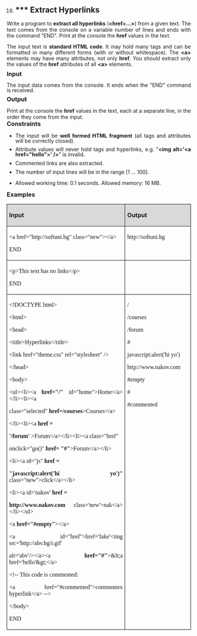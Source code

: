 <OL START=16>
	<LI><H2 CLASS="western" STYLE="margin-top: 0in">*** Extract
	Hyperlinks</H2>
</OL>
<P ALIGN=JUSTIFY STYLE="margin-bottom: 0.08in; line-height: 115%">Write
a program to <B>extract all hyperlinks</B> (<B>&lt;href=…&gt;</B>)
from a given text. The text comes from the console on a variable
number of lines and ends with the command &quot;END&quot;. Print at
the console the <B>href</B> values in the text.</P>
<P ALIGN=JUSTIFY STYLE="margin-bottom: 0.08in; line-height: 115%">The
input text is <B>standard HTML code</B>. It may hold many tags and
can be formatted in many different forms (with or without
whitespace). The <B>&lt;a&gt;</B> elements may have many attributes,
not only <B>href</B>. You should extract only the values of the <B>href</B>
attributes of all <B>&lt;a&gt;</B> elements.</P>
<H3 CLASS="western" ALIGN=JUSTIFY STYLE="margin-top: 0in; margin-bottom: 0in">
Input</H3>
<P ALIGN=JUSTIFY STYLE="margin-bottom: 0.08in; line-height: 100%">The
input data comes from the console. It ends when the &quot;END&quot;
command is received.</P>
<H3 CLASS="western" ALIGN=JUSTIFY STYLE="margin-top: 0in; margin-bottom: 0in">
Output</H3>
<P ALIGN=JUSTIFY STYLE="margin-bottom: 0in; line-height: 115%">Print
at the console the <B>href</B> values in the text, each at a separate
line, in the order they come from the input.</P>
<H3 CLASS="western" ALIGN=JUSTIFY STYLE="margin-top: 0in; margin-bottom: 0in">
Constraints</H3>
<UL>
	<LI><P ALIGN=JUSTIFY STYLE="margin-top: 0.08in; margin-bottom: 0in; line-height: 100%">
	The input will be <B>well formed HTML fragment</B> (all tags and
	attributes will be correctly closed).</P>
	<LI><P ALIGN=JUSTIFY STYLE="margin-top: 0.08in; margin-bottom: 0in; line-height: 100%">
	Attribute values will never hold tags and hyperlinks, e.g. &quot;<B>&lt;img
	alt='&lt;a href=&quot;hello&quot;&gt;' /&gt;</B>&quot; is invalid.</P>
	<LI><P ALIGN=JUSTIFY STYLE="margin-top: 0.08in; margin-bottom: 0in; line-height: 100%">
	Commented links are also extracted.</P>
	<LI><P ALIGN=JUSTIFY STYLE="margin-top: 0.08in; margin-bottom: 0in; line-height: 100%">
	The number of input lines will be in the range [1 ... 100].</P>
	<LI><P ALIGN=JUSTIFY STYLE="margin-bottom: 0in; line-height: 100%">Allowed
	working time: 0.1 seconds. Allowed memory: 16 MB.</P>
</UL>
<H3 CLASS="western" ALIGN=JUSTIFY STYLE="margin-top: 0in; margin-bottom: 0in">
Examples</H3>
<TABLE WIDTH=698 CELLPADDING=4 CELLSPACING=0>
	<COL WIDTH=475>
	<COL WIDTH=204>
	<TR VALIGN=TOP>
		<TD WIDTH=475 BGCOLOR="#d9d9d9" STYLE="border: 1px solid #00000a; padding-top: 0.04in; padding-bottom: 0.04in; padding-left: 0.06in; padding-right: 0.06in">
			<P ALIGN=JUSTIFY><B>Input</B></P>
		</TD>
		<TD WIDTH=204 BGCOLOR="#d9d9d9" STYLE="border: 1px solid #00000a; padding-top: 0.04in; padding-bottom: 0.04in; padding-left: 0.06in; padding-right: 0.06in">
			<P ALIGN=JUSTIFY><B>Output</B></P>
		</TD>
	</TR>
	<TR VALIGN=TOP>
		<TD WIDTH=475 STYLE="border: 1px solid #00000a; padding-top: 0.04in; padding-bottom: 0.04in; padding-left: 0.06in; padding-right: 0.06in">
			<P ALIGN=JUSTIFY STYLE="margin-bottom: 0in"><FONT FACE="Consolas, serif">&lt;a
			href=&quot;http://softuni.bg&quot; class=&quot;new&quot;&gt;&lt;/a&gt;</FONT></P>
			<P ALIGN=JUSTIFY><FONT FACE="Consolas, serif">END</FONT></P>
		</TD>
		<TD WIDTH=204 STYLE="border: 1px solid #00000a; padding-top: 0.04in; padding-bottom: 0.04in; padding-left: 0.06in; padding-right: 0.06in">
			<P ALIGN=JUSTIFY><FONT FACE="Consolas, serif">http://softuni.bg</FONT></P>
		</TD>
	</TR>
	<TR VALIGN=TOP>
		<TD WIDTH=475 STYLE="border: 1px solid #00000a; padding-top: 0.04in; padding-bottom: 0.04in; padding-left: 0.06in; padding-right: 0.06in">
			<P ALIGN=JUSTIFY STYLE="margin-bottom: 0in"><FONT FACE="Consolas, serif">&lt;p&gt;This
			text has no links&lt;/p&gt;</FONT></P>
			<P ALIGN=JUSTIFY><FONT FACE="Consolas, serif">END</FONT></P>
		</TD>
		<TD WIDTH=204 STYLE="border: 1px solid #00000a; padding-top: 0.04in; padding-bottom: 0.04in; padding-left: 0.06in; padding-right: 0.06in">
			<P ALIGN=JUSTIFY><BR>
			</P>
		</TD>
	</TR>
	<TR VALIGN=TOP>
		<TD WIDTH=475 STYLE="border: 1px solid #00000a; padding-top: 0.04in; padding-bottom: 0.04in; padding-left: 0.06in; padding-right: 0.06in">
			<P ALIGN=JUSTIFY STYLE="margin-bottom: 0in"><FONT FACE="Consolas, serif">&lt;!DOCTYPE
			html&gt;</FONT></P>
			<P ALIGN=JUSTIFY STYLE="margin-bottom: 0in"><FONT FACE="Consolas, serif">&lt;html&gt;</FONT></P>
			<P ALIGN=JUSTIFY STYLE="margin-bottom: 0in"><FONT FACE="Consolas, serif">&lt;head&gt;</FONT></P>
			<P ALIGN=JUSTIFY STYLE="margin-bottom: 0in"><FONT FACE="Consolas, serif">&lt;title&gt;Hyperlinks&lt;/title&gt;</FONT></P>
			<P ALIGN=JUSTIFY STYLE="margin-bottom: 0in"><FONT FACE="Consolas, serif">&lt;link
			href=&quot;theme.css&quot; rel=&quot;stylesheet&quot; /&gt;</FONT></P>
			<P ALIGN=JUSTIFY STYLE="margin-bottom: 0in"><FONT FACE="Consolas, serif">&lt;/head&gt;</FONT></P>
			<P ALIGN=JUSTIFY STYLE="margin-bottom: 0in"><FONT FACE="Consolas, serif">&lt;body&gt;</FONT></P>
			<P ALIGN=JUSTIFY STYLE="margin-bottom: 0in"><FONT FACE="Consolas, serif">&lt;ul&gt;&lt;li&gt;&lt;a
			  </FONT><FONT FACE="Consolas, serif"><B>href=&quot;/&quot;</B></FONT><FONT FACE="Consolas, serif">
			 id=&quot;home&quot;&gt;Home&lt;/a&gt;&lt;/li&gt;&lt;li&gt;&lt;a</FONT></P>
			<P ALIGN=JUSTIFY STYLE="margin-bottom: 0in"><FONT FACE="Consolas, serif">class=&quot;selected&quot;
			</FONT><FONT FACE="Consolas, serif"><B>href=/courses</B></FONT><FONT FACE="Consolas, serif">&gt;Courses&lt;/a&gt;</FONT></P>
			<P ALIGN=JUSTIFY STYLE="margin-bottom: 0in"><FONT FACE="Consolas, serif">&lt;/li&gt;&lt;li&gt;&lt;a
			</FONT><FONT FACE="Consolas, serif"><B>href =</B></FONT></P>
			<P ALIGN=JUSTIFY STYLE="margin-bottom: 0in"><FONT FACE="Consolas, serif"><B>'/forum'
			</B></FONT><FONT FACE="Consolas, serif">&gt;Forum&lt;/a&gt;&lt;/li&gt;&lt;li&gt;&lt;a
			class=&quot;href&quot;</FONT></P>
			<P ALIGN=JUSTIFY STYLE="margin-bottom: 0in"><FONT FACE="Consolas, serif">onclick=&quot;go()&quot;
			</FONT><FONT FACE="Consolas, serif"><B>href= &quot;#&quot;</B></FONT><FONT FACE="Consolas, serif">&gt;Forum&lt;/a&gt;&lt;/li&gt;</FONT></P>
			<P ALIGN=JUSTIFY STYLE="margin-bottom: 0in"><FONT FACE="Consolas, serif">&lt;li&gt;&lt;a
			id=&quot;js&quot; </FONT><FONT FACE="Consolas, serif"><B>href =</B></FONT></P>
			<P ALIGN=JUSTIFY STYLE="margin-bottom: 0in"><FONT FACE="Consolas, serif"><B>&quot;javascript:alert('hi
			yo')&quot;</B></FONT><FONT FACE="Consolas, serif">
			class=&quot;new&quot;&gt;click&lt;/a&gt;&lt;/li&gt;</FONT></P>
			<P ALIGN=JUSTIFY STYLE="margin-bottom: 0in"><FONT FACE="Consolas, serif">&lt;li&gt;&lt;a
			id='nakov' </FONT><FONT FACE="Consolas, serif"><B>href =</B></FONT></P>
			<P ALIGN=JUSTIFY STYLE="margin-bottom: 0in"><FONT FACE="Consolas, serif"><B>http://www.nakov.com</B></FONT><FONT FACE="Consolas, serif">
			class='new'&gt;nak&lt;/a&gt;&lt;/li&gt;&lt;/ul&gt;</FONT></P>
			<P ALIGN=JUSTIFY STYLE="margin-bottom: 0in"><FONT FACE="Consolas, serif">&lt;a
			</FONT><FONT FACE="Consolas, serif"><B>href=&quot;#empty&quot;</B></FONT><FONT FACE="Consolas, serif">&gt;&lt;/a&gt;</FONT></P>
			<P ALIGN=JUSTIFY STYLE="margin-bottom: 0in"><FONT FACE="Consolas, serif">&lt;a
			id=&quot;href&quot;&gt;href='fake'&lt;img
			src='http://abv.bg/i.gif'</FONT></P>
			<P ALIGN=JUSTIFY STYLE="margin-bottom: 0in"><FONT FACE="Consolas, serif">alt='abv'/&gt;&lt;/a&gt;&lt;a
			</FONT><FONT FACE="Consolas, serif"><B>href=&quot;#&quot;</B></FONT><FONT FACE="Consolas, serif">&gt;&amp;lt;a
			href='hello'&amp;gt;&lt;/a&gt;</FONT></P>
			<P ALIGN=JUSTIFY STYLE="margin-bottom: 0in"><FONT FACE="Consolas, serif">&lt;!--
			This code is commented:</FONT></P>
			<P ALIGN=JUSTIFY STYLE="margin-bottom: 0in"><FONT FACE="Consolas, serif">&lt;a
			href=&quot;#commented&quot;&gt;commentex hyperlink&lt;/a&gt; --&gt;</FONT></P>
			<P ALIGN=JUSTIFY STYLE="margin-bottom: 0in"><FONT FACE="Consolas, serif">&lt;/body&gt;</FONT></P>
			<P ALIGN=JUSTIFY><FONT FACE="Consolas, serif">END</FONT></P>
		</TD>
		<TD WIDTH=204 STYLE="border: 1px solid #00000a; padding-top: 0.04in; padding-bottom: 0.04in; padding-left: 0.06in; padding-right: 0.06in">
			<P ALIGN=JUSTIFY STYLE="margin-bottom: 0in"><FONT FACE="Consolas, serif">/</FONT></P>
			<P ALIGN=JUSTIFY STYLE="margin-bottom: 0in"><FONT FACE="Consolas, serif">/courses</FONT></P>
			<P ALIGN=JUSTIFY STYLE="margin-bottom: 0in"><FONT FACE="Consolas, serif">/forum</FONT></P>
			<P ALIGN=JUSTIFY STYLE="margin-bottom: 0in"><FONT FACE="Consolas, serif">#</FONT></P>
			<P ALIGN=JUSTIFY STYLE="margin-bottom: 0in"><FONT FACE="Consolas, serif">javascript:alert('hi
			yo')</FONT></P>
			<P ALIGN=JUSTIFY STYLE="margin-bottom: 0in"><FONT FACE="Consolas, serif">http://www.nakov.com</FONT></P>
			<P ALIGN=JUSTIFY STYLE="margin-bottom: 0in"><FONT FACE="Consolas, serif">#empty</FONT></P>
			<P ALIGN=JUSTIFY STYLE="margin-bottom: 0in"><FONT FACE="Consolas, serif">#</FONT></P>
			<P ALIGN=JUSTIFY><FONT FACE="Consolas, serif">#commented</FONT></P>
		</TD>
	</TR>
</TABLE>